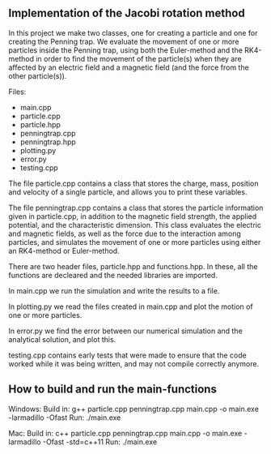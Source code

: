 Implementation of the Jacobi rotation method
--------------------------------------------

In this project we make two classes, one for creating a particle and one for creating the Penning trap. We evaluate the movement of one or more particles inside the Penning trap, using both the Euler-method and the RK4-method in order to find the movement of the particle(s) when they are affected by an electric field and a magnetic field (and the force from the other particle(s)). 

Files:
- main.cpp
- particle.cpp
- particle.hpp
- penningtrap.cpp
- penningtrap.hpp
- plotting.py
- error.py
- testing.cpp


The file particle.cpp contains a class that stores the charge, mass, position and velocity of a single particle, and allows you to print these variables. 

The file penningtrap.cpp contains a class that stores the particle information given in particle.cpp, in addition to the magnetic field strength, the applied potential, and the characteristic dimension. This class evaluates the electric and magnetic fields, as well as the force due to the interaction among particles, and simulates the movement of one or more particles using either an RK4-method or Euler-method. 

There are two header files, particle.hpp and functions.hpp. In these, all the functions are decleared and the needed libraries are imported. 

In main.cpp we run the simulation and write the results to a file. 

In plotting.py we read the files created in main.cpp and plot the motion of one or more particles. 

In error.py we find the error between our numerical simulation and the analytical solution, and plot this. 

testing.cpp contains early tests that were made to ensure that the code worked while it was being written, and may not compile correctly anymore. 



How to build and run the main-functions
----------------------------------------
Windows: 
Build in: g++ particle.cpp penningtrap.cpp main.cpp -o main.exe -larmadillo -Ofast
Run: ./main.exe

Mac: 
Build in: c++ particle.cpp penningtrap.cpp main.cpp -o main.exe -larmadillo -Ofast -std=c++11
Run: ./main.exe
